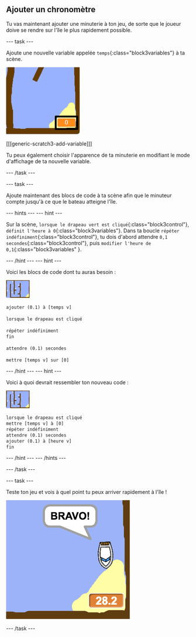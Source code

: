 ## Ajouter un chronomètre

Tu vas maintenant ajouter une minuterie à ton jeu, de sorte que le joueur doive se rendre sur l'île le plus rapidement possible.

\--- task \---

Ajoute une nouvelle variable appelée `temps`{:class="block3variables"} à ta scène.

![capture d'écran](images/boat-variable-annotated.png)

[[[generic-scratch3-add-variable]]]

Tu peux également choisir l'apparence de ta minuterie en modifiant le mode d'affichage de ta nouvelle variable.

\--- /task \---

\--- task \---

Ajoute maintenant des blocs de code à ta scène afin que le minuteur compte jusqu'à ce que le bateau atteigne l'île.

\--- hints \--- \--- hint \---

Sur la scène, `lorsque le drapeau vert est cliqué`{:class="block3control"}, `définit l'heure à 0`{:class="block3variables"}. Dans ta boucle `répéter indéfiniment`{:class="block3control"}, tu dois d'abord attendre `0,1 secondes`{:class="block3control"}, puis `modifier l'heure de 0,1`{:class="block3variables" }.

\--- /hint \--- \--- hint \---

Voici les blocs de code dont tu auras besoin :

![scène](images/stage.png)

```blocks3
ajouter (0.1) à [temps v]

lorsque le drapeau est cliqué

répéter indéfiniment
fin

attendre (0.1) secondes

mettre [temps v] sur [0]
```

\--- /hint \--- \--- hint \---

Voici à quoi devrait ressembler ton nouveau code :

![scène](images/stage.png)

```blocks3
lorsque le drapeau est cliqué
mettre [temps v] à [0]
répéter indéfiniment
attendre (0.1) secondes
ajouter (0.1) à [heure v]
fin
```

\--- /hint \--- \--- /hints \---

\--- /task \---

\--- task \---

Teste ton jeu et vois à quel point tu peux arriver rapidement à l'île !

![capture d'écran](images/boat-variable-test.png)

\--- /task \---